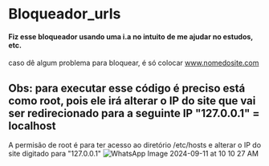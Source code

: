 # Bloqueador_urls
#### Fiz esse bloqueador usando uma i.a no intuito de me ajudar no estudos, etc.

caso dê algum problema para bloquear, é só colocar www.nomedosite.com


## Obs: para executar esse código é preciso está como root, pois ele irá alterar o IP do site que vai ser redirecionado para a seguinte IP  "127.0.0.1" = localhost




A permisão de root é para ter acesso ao diretório /etc/hosts e alterar o IP  do site digitado para "127.0.0.1"
![WhatsApp Image 2024-09-11 at 10 10 27 AM](https://github.com/user-attachments/assets/a5125143-3d0b-4518-bac4-40f0aeeb39cc)

